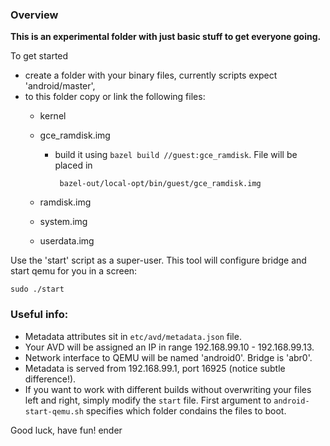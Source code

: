 ### Overview

**This is an experimental folder with just basic stuff to get everyone going.**

To get started
  - create a folder with your binary files, currently scripts expect 'android/master',
  - to this folder copy or link the following files:
    - kernel
    - gce\_ramdisk.img
      - build it using `bazel build //guest:gce_ramdisk`. File will be placed in

        ` bazel-out/local-opt/bin/guest/gce_ramdisk.img`

    - ramdisk.img
    - system.img
    - userdata.img

Use the 'start' script as a super-user. This tool will configure bridge and
start qemu for you in a screen:

    sudo ./start

### Useful info:

  - Metadata attributes sit in `etc/avd/metadata.json` file.
  - Your AVD will be assigned an IP in range 192.168.99.10 - 192.168.99.13.
  - Network interface to QEMU will be named 'android0'. Bridge is 'abr0'.
  - Metadata is served from 192.168.99.1, port 16925 (notice subtle
    difference!).
  - If you want to work with different builds without overwriting your files
    left and right, simply modify the `start` file. First argument to
    `android-start-qemu.sh` specifies which folder condains the files to boot.

Good luck, have fun!
ender
